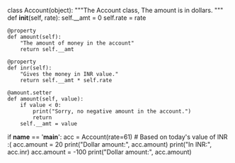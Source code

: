 class Account(object):
    """The Account class,
    The amount is in dollars.
    """
    def __init__(self, rate):
        self.__amt = 0
        self.rate = rate

    @property
    def amount(self):
        "The amount of money in the account"
        return self.__amt

    @property
    def inr(self):
        "Gives the money in INR value."
        return self.__amt * self.rate

    @amount.setter
    def amount(self, value):
        if value < 0:
            print("Sorry, no negative amount in the account.")
            return
        self.__amt = value

if __name__ == '__main__':
    acc = Account(rate=61) # Based on today's value of INR :(
    acc.amount = 20
    print("Dollar amount:", acc.amount)
    print("In INR:", acc.inr)
    acc.amount = -100
    print("Dollar amount:", acc.amount)
